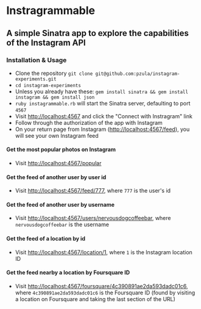 # Instragrammable
## A simple Sinatra app to explore the capabilities of the Instagram API

### Installation & Usage
- Clone the repository `git clone git@github.com:pzula/instagram-experiments.git`
- `cd instagram-experiments`
- Unless you already have these: `gem install sinatra && gem install instagram && gem install json`
- `ruby instagrammable.rb` will start the Sinatra server, defaulting to port `4567`
- Visit <http://localhost:4567> and click the "Connect with Instragram" link
- Follow through the authorization of the app with Instagram
- On your return page from Instagram (<http://localhost:4567/feed>), you will see your own Instagram feed

#### Get the most popular photos on Instagram
- Visit <http://localhost:4567/popular>

#### Get the feed of another user by user id
- Visit <http://localhost:4567/feed/777>, where `777` is the user's id

#### Get the feed of another user by username
- Visit <http://localhost:4567/users/nervousdogcoffeebar>, where `nervousdogcoffeebar` is the username

#### Get the feed of a location by id
- Visit <http://localhost:4567/location/1>, where `1` is the Instagram location ID

#### Get the feed nearby a location by Foursquare ID
- Visit <http://localhost:4567/foursquare/4c390891ae2da593dadc01c6>, where `4c390891ae2da593dadc01c6` is the Foursquare ID (found by visiting a location on Foursquare and taking the last section of the URL)


